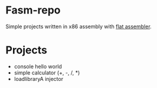 # Fasm-repo
Simple projects written in x86 assembly with [flat assembler](https://flatassembler.net).

# Projects
- console hello world
- simple calculator (+, -, /, *)
- loadlibraryA injector
